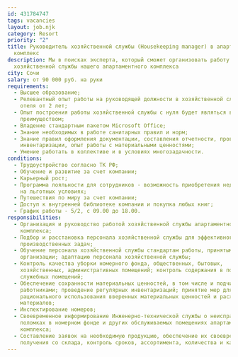 ```yaml
---
id: 431784747
tags: vacancies
layout: job.njk
category: Resort
priority: "2"
title: Руководитель хозяйственной службы (Housekeeping manager) в апартаментный
  комплекс
description: Мы в поисках эксперта, который сможет организовать работу
  хозяйственной службы нашего апартаментного комплекса
city: Сочи
salary: от 90 000 руб. на руки
requirements:
  - Высшее образование;
  - Релевантный опыт работы на руководящей должности в хозяйственной службе
    отеля от 2 лет;
  - Опыт построения работы хозяйственной службы с нуля будет являться вашим
    преимуществом;
  - Владение стандартным пакетом Microsoft Office;
  - Знание необходимых в работе санитарных правил и норм;
  - Знание правил оформления документации, составления отчетности, проведения
    инвентаризации, опыт работы с материальными ценностями;
  - Умение работать в коллективе и в условиях многозадачности.
conditions:
  - Трудоустройство согласно ТК РФ;
  - Обучение и развитие за счет компании;
  - Карьерный рост;
  - Программа лояльности для сотрудников - возможность приобретения недвижимости
    на льготных условиях;
  - Путешествия по миру за счет компании;
  - Доступ к внутренней библиотеке компании и покупка любых книг;
  - График работы - 5/2, с 09.00 до 18.00.
responsibilities:
  - Организация и руководство работой хозяйственной службы апартаментного
    комплекса;
  - Подбор и расстановка персонала хозяйственной службы для эффективного решения
    производственных задач;
  - Обучение персонала хозяйственной службы стандартам работы, принятым в
    организации; адаптацию персонала хозяйственной службы;
  - Контроль качества уборки номерного фонда, общественных, бытовых,
    хозяйственных, административных помещений; контроль содержания в порядке
    служебных помещений;
  - Обеспечение сохранности материальных ценностей, в том числе и подчиненными
    работниками; проведение регулярных инвентаризаций; принятие мер для
    рационального использования вверенных материальных ценностей и расходных
    материалов;
  - Инспектирование номеров;
  - Своевременное информирование Инженерно-технической службы о неисправностях и
    поломках в номерном фонде и других обслуживаемых помещениях апартаментного
    комплекса;
  - Составление заявок на необходимую продукцию, обеспечение их своевременного
    получения со склада, контроль сроков, ассортимента, количества и качества.
---
```

